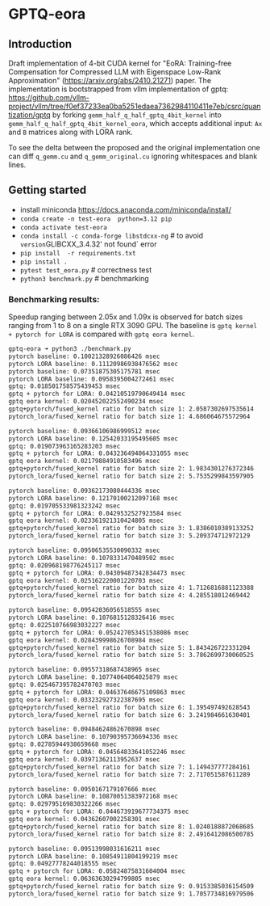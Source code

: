 # GPTQ-eora

## Introduction

Draft implementation of 4-bit CUDA kernel for "EoRA: Training-free Compensation for Compressed LLM with Eigenspace Low-Rank Approximation" (https://arxiv.org/abs/2410.21271) paper. 
The implementation is bootstrapped from vllm implementation of gptq: https://github.com/vllm-project/vllm/tree/f0ef37233ea0ba5251edaea7362984110411e7eb/csrc/quantization/gptq 
by forking `gemm_half_q_half_gptq_4bit_kernel` into `gemm_half_q_half_gptq_4bit_kernel_eora`, which accepts additional input: `Ax` and `B` matrices along with LORA rank.

To see the delta between the proposed and the original implementation one can diff `q_gemm.cu` and `q_gemm_original.cu` ignoring whitespaces and blank lines. 

## Getting started
- install miniconda https://docs.anaconda.com/miniconda/install/ 
- `conda create -n test-eora  python=3.12 pip`
- `conda activate test-eora`
- `conda install -c conda-forge libstdcxx-ng` # to avoid ` version `GLIBCXX_3.4.32' not found` error
- `pip install  -r requirements.txt` 
- `pip install .`
- `pytest test_eora.py` # correctness test
- `python3 benchmark.py` # benchmarking

### Benchmarking results:
Speedup ranging between 2.05x and 1.09x is observed for batch sizes ranging from 1 to 8 on a single RTX 3090 GPU. 
The baseline is `gptq kernel + pytorch for LORA` is compared with `gptq eora kernel`.
```bash
gptq-eora ➜ python3 ./benchmark.py                                                                                           t    1
pytorch baseline: 0.10021328926086426 msec
pytorch LORA baseline: 0.11120986938476562 msec
pytorch baseline: 0.07351875305175781 msec
pytorch LORA baseline: 0.0958395004272461 msec
gptq: 0.018501758575439453 msec
gptq + pytorch for LORA: 0.04210519790649414 msec
gptq eora kernel: 0.020452022552490234 msec
gptq+pytorch/fused_kernel ratio for batch size 1: 2.0587302697535614
pytorch_lora/fused_kernel ratio for batch size 1: 4.686064675572964

pytorch baseline: 0.09366106986999512 msec
pytorch LORA baseline: 0.12542033195495605 msec
gptq: 0.019073963165283203 msec
gptq + pytorch for LORA: 0.043236494064331055 msec
gptq eora kernel: 0.02179884910583496 msec
gptq+pytorch/fused_kernel ratio for batch size 2: 1.9834301276372346
pytorch_lora/fused_kernel ratio for batch size 2: 5.7535299843597905

pytorch baseline: 0.09362173080444336 msec
pytorch LORA baseline: 0.12170100212097168 msec
gptq: 0.019705533981323242 msec
gptq + pytorch for LORA: 0.0429532527923584 msec
gptq eora kernel: 0.023361921310424805 msec
gptq+pytorch/fused_kernel ratio for batch size 3: 1.8386010389133252
pytorch_lora/fused_kernel ratio for batch size 3: 5.209374712972129

pytorch baseline: 0.09506535530090332 msec
pytorch LORA baseline: 0.1078331470489502 msec
gptq: 0.020968198776245117 msec
gptq + pytorch for LORA: 0.04309487342834473 msec
gptq eora kernel: 0.025162220001220703 msec
gptq+pytorch/fused_kernel ratio for batch size 4: 1.7126816881123388
pytorch_lora/fused_kernel ratio for batch size 4: 4.285518012469442

pytorch baseline: 0.09542036056518555 msec
pytorch LORA baseline: 0.1076815128326416 msec
gptq: 0.022510766983032227 msec
gptq + pytorch for LORA: 0.052427053451538086 msec
gptq eora kernel: 0.028439998626708984 msec
gptq+pytorch/fused_kernel ratio for batch size 5: 1.843426722331204
pytorch_lora/fused_kernel ratio for batch size 5: 3.7862699730060525

pytorch baseline: 0.09557318687438965 msec
pytorch LORA baseline: 0.10774064064025879 msec
gptq: 0.025467395782470703 msec
gptq + pytorch for LORA: 0.04637646675109863 msec
gptq eora kernel: 0.033232927322387695 msec
gptq+pytorch/fused_kernel ratio for batch size 6: 1.395497492628543
pytorch_lora/fused_kernel ratio for batch size 6: 3.241984661630401

pytorch baseline: 0.09484624862670898 msec
pytorch LORA baseline: 0.10790395736694336 msec
gptq: 0.02785944938659668 msec
gptq + pytorch for LORA: 0.04564833641052246 msec
gptq eora kernel: 0.03971362113952637 msec
gptq+pytorch/fused_kernel ratio for batch size 7: 1.149437777284161
pytorch_lora/fused_kernel ratio for batch size 7: 2.717051587611289

pytorch baseline: 0.0950167179107666 msec
pytorch LORA baseline: 0.10870051383972168 msec
gptq: 0.029795169830322266 msec
gptq + pytorch for LORA: 0.044673919677734375 msec
gptq eora kernel: 0.04362607002258301 msec
gptq+pytorch/fused_kernel ratio for batch size 8: 1.0240188872068685
pytorch_lora/fused_kernel ratio for batch size 8: 2.4916412086500785

pytorch baseline: 0.09513998031616211 msec
pytorch LORA baseline: 0.10854911804199219 msec
gptq: 0.04927778244018555 msec
gptq + pytorch for LORA: 0.05824875831604004 msec
gptq eora kernel: 0.06363630294799805 msec
gptq+pytorch/fused_kernel ratio for batch size 9: 0.9153385036154509
pytorch_lora/fused_kernel ratio for batch size 9: 1.7057734816979506
```


